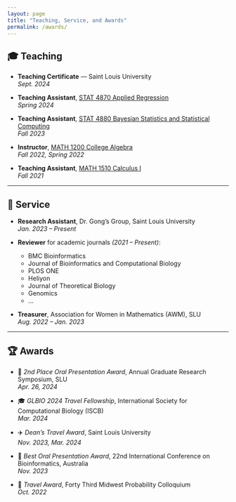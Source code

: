 ```yaml
---
layout: page
title: "Teaching, Service, and Awards"
permalink: /awards/
---
```


## 🎓 Teaching

- **Teaching Certificate** — Saint Louis University  
  *Sept. 2024*

- **Teaching Assistant**, [STAT 4870 Applied Regression](https://mathstat.slu.edu/academics/courses/stat4870)  
  *Spring 2024*

- **Teaching Assistant**, [STAT 4880 Bayesian Statistics and Statistical Computing](https://mathstat.slu.edu/academics/courses/stat4880)  
  *Fall 2023*

- **Instructor**, [MATH 1200 College Algebra](https://mathstat.slu.edu/academics/courses/math1200)  
  *Fall 2022, Spring 2022*

- **Teaching Assistant**, [MATH 1510 Calculus I](https://mathstat.slu.edu/academics/courses/math1510)  
  *Fall 2021*

---

## 🧰 Service

- **Research Assistant**, Dr. Gong’s Group, Saint Louis University  
  *Jan. 2023 – Present*

- **Reviewer** for academic journals *(2021 – Present)*:
  - BMC Bioinformatics  
  - Journal of Bioinformatics and Computational Biology  
  - PLOS ONE  
  - Heliyon  
  - Journal of Theoretical Biology  
  - Genomics  
  - ...

- **Treasurer**, Association for Women in Mathematics (AWM), SLU  
  *Aug. 2022 – Jan. 2023*

---

## 🏆 Awards

- 🥈 *2nd Place Oral Presentation Award*, Annual Graduate Research Symposium, SLU  
  *Apr. 26, 2024*

- 🎓 *GLBIO 2024 Travel Fellowship*, International Society for Computational Biology (ISCB)  
  *Mar. 2024*

- ✈️ *Dean’s Travel Award*, Saint Louis University  
  *Nov. 2023, Mar. 2024*

- 🥇 *Best Oral Presentation Award*, 22nd International Conference on Bioinformatics, Australia  
  *Nov. 2023*

- 🧭 *Travel Award*, Forty Third Midwest Probability Colloquium  
  *Oct. 2022*

